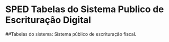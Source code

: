 # SPED Tabelas do Sistema Publico de Escrituração Digital

##Tabelas do sistema: Sistema público de escrituração fiscal.
